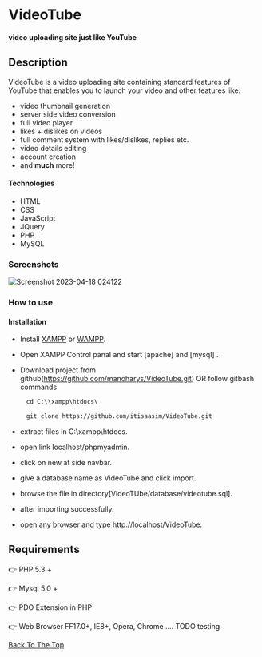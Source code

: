 # VideoTube
   #### video uploading site just like YouTube 

## Description

VideoTube is a video uploading site containing standard features of YouTube that enables you to launch your video and other features like:
 - video thumbnail generation 
 - server side video conversion
 - full video player</li>
 - likes + dislikes on videos
 - full comment system with likes/dislikes, replies etc.
 - video details editing
 - account creation
 - and <strong>much</strong> more!

#### Technologies

- HTML
- CSS
- JavaScript
- JQuery
- PHP
- MySQL

### Screenshots

![Screenshot 2023-04-18 024122](https://user-images.githubusercontent.com/111583166/232612617-367516b4-f2dd-47ae-b2c6-4855df324f7a.png)

### How to use

#### Installation

 - Install <a href="https://www.apachefriends.org/index.html">XAMPP</a> or <a href="https://sourceforge.net/projects/wampserver/">WAMPP</a>.

 - Open XAMPP Control panal and start [apache] and [mysql] .

 - Download project from github(https://github.com/manoharys/VideoTube.git)
   OR follow gitbash commands

```html
     cd C:\\xampp\htdocs\

     git clone https://github.com/itisaasim/VideoTube.git
```  
  - extract files in C:\xampp\htdocs.

  - open link localhost/phpmyadmin.
  
  - click on new at side navbar.

  - give a database name as VideoTube and click import.

  - browse the file in directory[VideoTUbe/database/videotube.sql].

  - after importing successfully.

  - open any browser and type http://localhost/VideoTube.
  
  ## Requirements
:point_right: PHP 5.3 +

:point_right: Mysql 5.0 +

:point_right: PDO Extension in PHP

:point_right: Web Browser FF17.0+, IE8+, Opera, Chrome .... TODO testing


 
[Back To The Top](#videotube)
